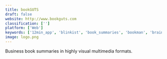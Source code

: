 ```yaml
---
title: bookGUTS
draft: false 
website: http://www.bookguts.com
classification: ['']
platform: ['Web']
keywords: ['12min_app', 'blinkist', 'book_summaries', 'bookman', 'brainscape', 'four_minute_books', 'hardbound', 'instaread', 'joosr', 'lynda', 'makerbook', 'open_text_summarizer', 'optimozor', 'radarr', 'shmoop', 'studies.show', 'tasker', 'udemy-dl']
image: logo.png
---
```

Business book summaries in highly visual multimedia formats.